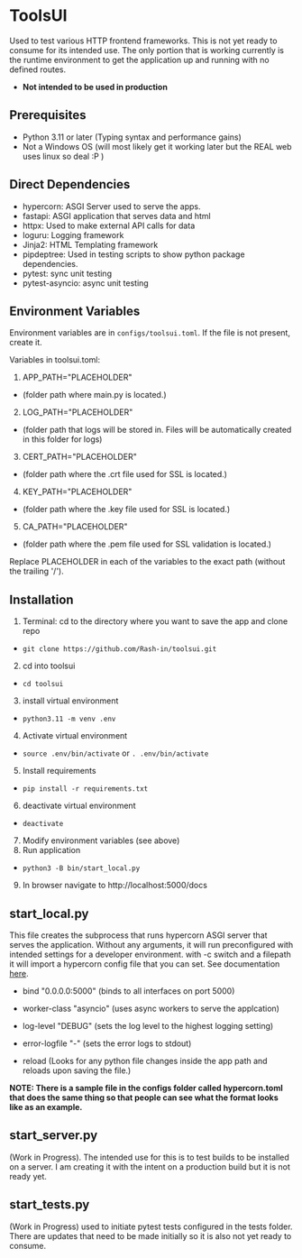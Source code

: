 # ToolsUI
Used to test various HTTP frontend frameworks. This is not yet ready to consume for its intended use. The only portion that is working currently is the runtime environment to get the application up and running with no defined routes.
- **Not intended to be used in production**

## Prerequisites
- Python 3.11 or later (Typing syntax and performance gains)
- Not a Windows OS (will most likely get it working later but the REAL web uses linux so deal :P )

## Direct Dependencies
- hypercorn: ASGI Server used to serve the apps.
- fastapi: ASGI application that serves data and html
- httpx: Used to make external API calls for data
- loguru: Logging framework
- Jinja2: HTML Templating framework
- pipdeptree: Used in testing scripts to show python package dependencies.
- pytest: sync unit testing
- pytest-asyncio: async unit testing 

## Environment Variables
Environment variables are in `configs/toolsui.toml`. If the file is not present, create it.

Variables in toolsui.toml:
1) APP_PATH="PLACEHOLDER"
- (folder path where main.py is located.)
2) LOG_PATH="PLACEHOLDER"
- (folder path that logs will be stored in. Files will be automatically created in this folder for logs)
3) CERT_PATH="PLACEHOLDER"
- (folder path where the .crt file used for SSL is located.)
4) KEY_PATH="PLACEHOLDER"
- (folder path where the .key file used for SSL is located.)
5) CA_PATH="PLACEHOLDER"
- (folder path where the .pem file used for SSL validation is located.)

Replace PLACEHOLDER in each of the variables to the exact path (without the trailing '/').

## Installation
1) Terminal: cd to the directory where you want to save the app and clone repo
- `git clone https://github.com/Rash-in/toolsui.git`
2) cd into toolsui
- `cd toolsui`
3) install virtual environment
- `python3.11 -m venv .env`
4) Activate virtual environment
- `source .env/bin/activate` or `. .env/bin/activate`
5) Install requirements
- `pip install -r requirements.txt`
6) deactivate virtual environment
- `deactivate`
7) Modify environment variables (see above)
8) Run application
- `python3 -B bin/start_local.py`
9) In browser navigate to http://localhost:5000/docs

## start_local.py
This file creates the subprocess that runs hypercorn ASGI server that serves the application. Without any arguments, it will run preconfigured with intended settings for a developer environment. with -c switch and a filepath it will import a hypercorn config file that you can set. See documentation [here](https://hypercorn.readthedocs.io/en/latest/how_to_guides/configuring.html#configuration-options).

- bind "0.0.0.0:5000"
(binds to all interfaces on port 5000)

- worker-class "asyncio"
(uses async workers to serve the applcation)

- log-level "DEBUG"
(sets the log level to the highest logging setting)

- error-logfile "-"
(sets the error logs to stdout)

- reload
(Looks for any python file changes inside the app path and reloads upon saving the file.)

**NOTE: There is a sample file in the configs folder called hypercorn.toml that does the same thing so that people can see what the format looks like as an example.**

## start_server.py
(Work in Progress). The intended use for this is to test builds to be installed on a server. I am creating it with the intent on a production build but it is not ready yet.

## start_tests.py
(Work in Progress) used to initiate pytest tests configured in the tests folder. There are updates that need to be made initially so it is also not yet ready to consume.
